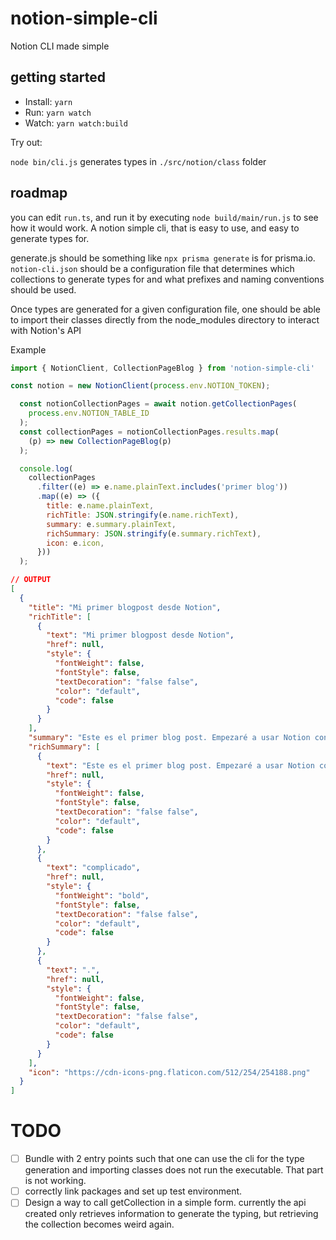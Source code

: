 # notion-simple-cli

Notion CLI made simple

## getting started

- Install: `yarn`
- Run: `yarn watch`
- Watch: `yarn watch:build`

Try out:

`node bin/cli.js` generates types in `./src/notion/class` folder

## roadmap

you can edit `run.ts`, and run it by executing `node build/main/run.js` to see how it would work. A notion simple cli, that is easy to use, and easy to generate types for.

generate.js should be something like `npx prisma generate` is for prisma.io. `notion-cli.json` should be a configuration file that determines which collections to generate types for and what prefixes and naming conventions should be used.

Once types are generated for a given configuration file, one should be able to import their classes directly from the node_modules directory to interact with Notion's API

Example
```js
import { NotionClient, CollectionPageBlog } from 'notion-simple-cli'

const notion = new NotionClient(process.env.NOTION_TOKEN);

  const notionCollectionPages = await notion.getCollectionPages(
    process.env.NOTION_TABLE_ID
  );
  const collectionPages = notionCollectionPages.results.map(
    (p) => new CollectionPageBlog(p)
  );

  console.log(
    collectionPages
      .filter((e) => e.name.plainText.includes('primer blog'))
      .map((e) => ({
        title: e.name.plainText,
        richTitle: JSON.stringify(e.name.richText),
        summary: e.summary.plainText,
        richSummary: JSON.stringify(e.summary.richText),
        icon: e.icon,
      }))
  );
  ```
  ```json
  // OUTPUT
  [
    {
      "title": "Mi primer blogpost desde Notion",
      "richTitle": [
        {
          "text": "Mi primer blogpost desde Notion",
          "href": null,
          "style": {
            "fontWeight": false,
            "fontStyle": false,
            "textDecoration": "false false",
            "color": "default",
            "code": false
          }
        }
      ],
      "summary": "Este es el primer blog post. Empezaré a usar Notion con lo que y cómo pueda. Sigue leyendo para descubrir cómo no era tan complicado.",
      "richSummary": [
        {
          "text": "Este es el primer blog post. Empezaré a usar Notion con lo que y cómo pueda. Sigue leyendo para descubrir cómo no era tan ",
          "href": null,
          "style": {
            "fontWeight": false,
            "fontStyle": false,
            "textDecoration": "false false",
            "color": "default",
            "code": false
          }
        },
        {
          "text": "complicado",
          "href": null,
          "style": {
            "fontWeight": "bold",
            "fontStyle": false,
            "textDecoration": "false false",
            "color": "default",
            "code": false
          }
        },
        {
          "text": ".",
          "href": null,
          "style": {
            "fontWeight": false,
            "fontStyle": false,
            "textDecoration": "false false",
            "color": "default",
            "code": false
          }
        }
      ],
      "icon": "https://cdn-icons-png.flaticon.com/512/254/254188.png"
    }
  ]

```

# TODO

- [ ] Bundle with 2 entry points such that one can use the cli for the type generation and importing classes does not run the executable. That part is not working.
- [ ] correctly link packages and set up test environment.
- [ ] Design a way to call getCollection in a simple form. currently the api created only retrieves information to generate the typing, but retrieving the collection becomes weird again.